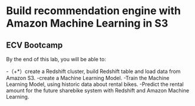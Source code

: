 # Build recommendation engine with Amazon Machine Learning in S3
## ECV Bootcamp

By the end of this lab, you will be able to:

-（+*）create a Redshift cluster, build Redshift table and load data from Amazon S3.
  -create a Machine Learning Model.
  -Train the Machine Learning Model, using historic data about rental bikes.
  -Predict the rental amount for the future sharebike system with Redshift and Amazon Machine Learning.
